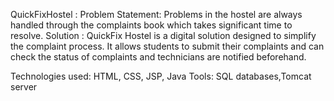 QuickFixHostel :
Problem Statement: Problems in the hostel are always handled through the complaints book which takes significant time to resolve.
Solution : 
QuickFix Hostel is a digital solution designed to simplify the complaint process. It allows students to submit their
complaints and can check the status of complaints and technicians are notified beforehand.

Technologies used: HTML, CSS,  JSP, Java
Tools: SQL databases,Tomcat server

